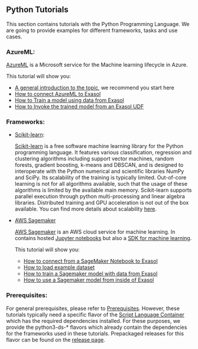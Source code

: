 ## Python Tutorials
This section contains tutorials with the Python Programming Language. We are going to provide examples for different frameworks, tasks and use cases.

### AzureML:
[AzureML](https://azure.microsoft.com/de-de/products/machine-learning) is a Microsoft service for the Machine 
learning lifecycle in Azure.

This tutorial will show you:

* [A general introduction to the topic](AzureML/Introduction.ipynb), we recommend you start here
* [How to connect AzureML to Exasol](AzureML/ConnectAzureMLtoExasol.ipynb)
* [How to Train a model using data from Exasol](AzureML/TrainModelInAzureML.ipynb)
* [How to Invoke the trained model from an Exasol UDF](AzureML/InvokeModelFromExasolDBwithUDF.ipynb)


### Frameworks:

* [Scikit-learn](scikit-learn):

  [Scikit-learn](https://scikit-learn.org/stable/) is a free software machine learning library for the Python
  programming language. It features various classification, regression and clustering algorithms including support
  vector machines, random forests, gradient boosting, k-means and DBSCAN, and is designed to interoperate with the
  Python numerical and scientific libraries NumPy and SciPy. Its scalability of the training is typically limited.
  Out-of-core learning is not for all algorithms available, such that the usage of these algorithms is limited by the
  available main memory. Scikit-learn supports parallel execution through python multi-processing and linear algebra
  libraries. Distributed training and GPU acceleration is not out of the box available. You can find more details about
  scalability [here](https://scikit-learn.org/stable/modules/computing.html).

* [AWS Sagemaker](sagemaker)

  [AWS Sagemaker](https://aws.amazon.com/de/sagemaker/) is an AWS cloud service for machine learning. In contains
  hosted [Jupyter notebooks](https://jupyter.org/) but also
  a [SDK for machine learning](https://sagemaker.readthedocs.io/en/stable/).

  This tutorial will show you:

  * [How to connect from a SageMaker Notebook to Exasol](sagemaker/ConnectSagemakerToExasol.ipynb)
  * [How to load example dataset](sagemaker/LoadExampleDataIntoExasol.ipynb)
  * [How to train a Sagemaker model with data from Exasol](sagemaker/TrainSagemakerModelWithExasolData.ipynb)
  * [How to use a Sagemaker model from inside of Exasol](sagemaker/UseSagemakerModelFromExasol.ipynb)

### Prerequisites:

For general prerequisites, please refer to [Prerequisites](../README.md). However, these tutorials typically need a specific flavor of the [Script Language Container](https://github.com/exasol/script-languages) which has the required dependencies installed. For these purposes, we provide the python3-ds-* flavors which already contain the dependencies for the frameworks used in these tutorials. Prepackaged releases for this flavor can be found on the [release page](https://github.com/exasol/script-languages/releases).
